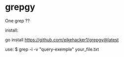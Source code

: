 # grepgy
One grep ?? 

install:

go install https://github.com/eikehacker1/grepgy@latest

use:
$ grep -i -v "query-exemple" your_file.txt 
